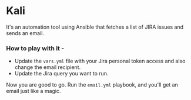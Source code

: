 # Kali
It's an automation tool using Ansible that fetches a list of JIRA issues and sends an email.

### How to play with it -

* Update the `vars.yml` file with your Jira personal token access and also change the email recipient.
* Update the Jira query you want to run.

Now you are good to go. Run the `email.yml` playbook, and you'll get an email just like a magic.
